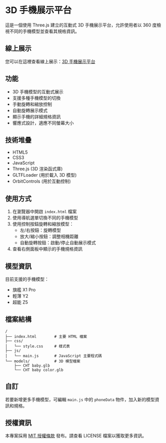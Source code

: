 # 3D 手機展示平台

這是一個使用 Three.js 建立的互動式 3D 手機展示平台，允許使用者以 360 度檢視不同的手機模型並查看其規格資訊。

## 線上展示

您可以在這裡查看線上展示：[3D 手機展示平台](https://3d-phone-show.vercel.app/)

## 功能

- 3D 手機模型的互動式展示
- 支援多種手機模型的切換
- 手動旋轉和縮放控制
- 自動旋轉展示模式
- 顯示手機的詳細規格資訊
- 響應式設計，適應不同螢幕大小

## 技術堆疊

- HTML5
- CSS3
- JavaScript
- Three.js (3D 渲染函式庫)
- GLTFLoader (用於載入 3D 模型)
- OrbitControls (用於互動控制)

## 使用方式

1. 在瀏覽器中開啟 `index.html` 檔案
2. 使用導航選單切換不同的手機模型
3. 使用控制按鈕旋轉和縮放模型：
   - 左/右按鈕：旋轉模型
   - 放大/縮小按鈕：調整相機距離
   - 自動旋轉按鈕：啟動/停止自動展示模式
4. 查看右側面板中顯示的手機規格資訊

## 模型資訊

目前支援的手機模型：
- 旗艦 X1 Pro
- 輕薄 Y2
- 超能 Z5

## 檔案結構

```
/
├── index.html        # 主要 HTML 檔案
├── css/
│   └── style.css     # 樣式表
├── js/
│   └── main.js       # JavaScript 主要程式碼
└── models/           # 3D 模型檔案
    ├── CHT baby.glb
    └── CHT baby color.glb
```

## 自訂

若要新增更多手機模型，可編輯 `main.js` 中的 `phoneData` 物件，加入新的模型資訊和規格。

## 授權資訊

本專案採用 [MIT 授權條款](LICENSE) 發布。請查看 LICENSE 檔案以獲取更多資訊。